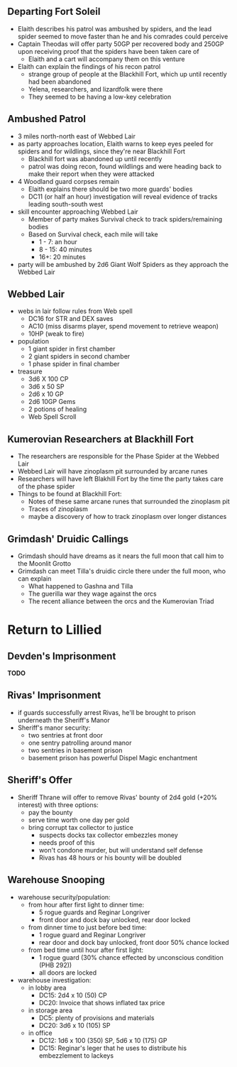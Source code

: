
## Departing Fort Soleil

- Elaith describes his patrol was ambushed by spiders, and the lead spider seemed to move faster than he and his comrades could perceive
- Captain Theodas will offer party 50GP per recovered body and 250GP upon receiving proof that the spiders have been taken care of
  - Elaith and a cart will accompany them on this venture
- Elaith can explain the findings of his recon patrol
  - strange group of people at the Blackhill Fort, which up until recently had been abandoned
  - Yelena, researchers, and lizardfolk were there
  - They seemed to be having a low-key celebration


## Ambushed Patrol

- 3 miles north-north east of Webbed Lair
- as party approaches location, Elaith warns to keep eyes peeled for spiders and for wildlings, since they're near Blackhill Fort
  - Blackhill fort was abandoned up until recently
  - patrol was doing recon, found wildlings and were heading back to make their report when they were attacked
- 4 Woodland guard corpses remain
  - Elaith explains there should be two more guards' bodies
  - DC11 (or half an hour) investigation will reveal evidence of tracks leading south-south west
- skill encounter approaching Webbed Lair
  - Member of party makes Survival check to track spiders/remaining bodies
  - Based on Survival check, each mile will take
    - 1 - 7: an hour
    - 8 - 15: 40 minutes
    - 16+: 20 minutes 
- party will be ambushed by 2d6 Giant Wolf Spiders as they approach the Webbed Lair


## Webbed Lair

- webs in lair follow rules from Web spell
  - DC16 for STR and DEX saves
  - AC10 (miss disarms player, spend movement to retrieve weapon)
  - 10HP (weak to fire)
- population
  - 1 giant spider in first chamber
  - 2 giant spiders in second chamber
  - 1 phase spider in final chamber
- treasure
  - 3d6 X 100 CP
  - 3d6 x 50 SP
  - 2d6 x 10 GP
  - 2d6 10GP Gems
  - 2 potions of healing
  - Web Spell Scroll


## Kumerovian Researchers at Blackhill Fort

- The researchers are responsible for the Phase Spider at the Webbed Lair
- Webbed Lair will have zinoplasm pit surrounded by arcane runes
- Researchers will have left Blakhill Fort by the time the party takes care of the phase spider
- Things to be found at Blackhill Fort:
  - Notes of these same arcane runes that surrounded the zinoplasm pit
  - Traces of zinoplasm
  - maybe a discovery of how to track zinoplasm over longer distances


## Grimdash' Druidic Callings

- Grimdash should have dreams as it nears the full moon that call him to the Moonlit Grotto
- Grimdash can meet Tilla's druidic circle there under the full moon, who can explain
  - What happened to Gashna and Tilla
  - The guerilla war they wage against the orcs
  - The recent alliance between the orcs and the Kumerovian Triad
  


# Return to Lillied

## Devden's Imprisonment

**TODO**

## Rivas' Imprisonment

- if guards successfully arrest Rivas, he'll be brought to prison underneath the Sheriff's Manor
- Sheriff's manor security:
  - two sentries at front door
  - one sentry patrolling around manor
  - two sentries in basement prison
  - basement prison has powerful Dispel Magic enchantment


## Sheriff's Offer

- Sheriff Thrane will offer to remove Rivas' bounty of 2d4 gold (+20% interest) with three options:
  - pay the bounty
  - serve time worth one day per gold
  - bring corrupt tax collector to justice
    - suspects docks tax collector embezzles money
    - needs proof of this
    - won't condone murder, but will understand self defense
    - Rivas has 48 hours or his bounty will be doubled


## Warehouse Snooping

- warehouse security/population:
  - from hour after first light to dinner time:
    - 5 rogue guards and Reginar Longriver
    - front door and dock bay unlocked, rear door locked
  - from dinner time to just before bed time:
    - 1 rogue guard and Reginar Longriver
    - rear door and dock bay unlocked, front door 50% chance locked
  - from bed time until hour after first light:
    - 1 rogue guard (30% chance effected by unconscious condition (PHB 292))
    - all doors are locked
- warehouse investigation:
  - in lobby area
    - DC15: 2d4 x 10 (50) CP
    - DC20: Invoice that shows inflated tax price
  - in storage area
    - DC5: plenty of provisions and materials
    - DC20: 3d6 x 10 (105) SP
  - in office
    - DC12: 1d6 x 100 (350) SP, 5d6 x 10 (175) GP
    - DC15: Reginar's leger that he uses to distribute his embezzlement to lackeys
